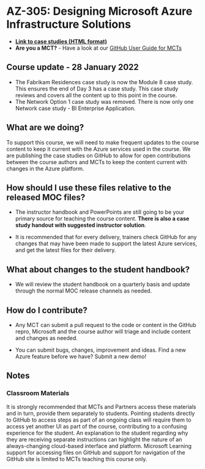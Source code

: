 # AZ-305: Designing Microsoft Azure Infrastructure Solutions

- **[Link to case studies (HTML format)](https://microsoftlearning.github.io/AZ-305-DesigningMicrosoftAzureInfrastructureSolutions/)**
- **Are you a MCT?** - Have a look at our [GitHub User Guide for MCTs](https://microsoftlearning.github.io/MCT-User-Guide/)

## Course update - 28 January 2022

- The Fabrikam Residences case study is now the Module 8 case study. This ensures the end of Day 3 has a case study. This case study reviews and covers all the content up to this point in the course. 
- The Network Option 1 case study was removed. There is now only one Network case study - BI Enterprise Application. 

## What are we doing?

To support this course, we will need to make frequent updates to the course content to keep it current with the Azure services used in the course.  We are publishing the case studies on GitHub to allow for open contributions between the course authors and MCTs to keep the content current with changes in the Azure platform.

## How should I use these files relative to the released MOC files?

- The instructor handbook and PowerPoints are still going to be your primary source for teaching the course content. **There is also a case study handout with suggested instructor solution**. 

- It is recommended that for every delivery, trainers check GitHub for any changes that may have been made to support the latest Azure services, and get the latest files for their delivery.

## What about changes to the student handbook?

- We will review the student handbook on a quarterly basis and update through the normal MOC release channels as needed.

## How do I contribute?

- Any MCT can submit a pull request to the code or content in the GitHub repro, Microsoft and the course author will triage and include content and changes as needed.

- You can submit bugs, changes, improvement and ideas.  Find a new Azure feature before we have?  Submit a new demo!

## Notes

### Classroom Materials

It is strongly recommended that MCTs and Partners access these materials and in turn, provide them separately to students.  Pointing students directly to GitHub to access steps as part of an ongoing class will require them to access yet another UI as part of the course, contributing to a confusing experience for the student. An explanation to the student regarding why they are receiving separate  instructions can highlight the nature of an always-changing cloud-based interface and platform. Microsoft Learning support for accessing files on GitHub and support for navigation of the GitHub site is limited to MCTs teaching this course only.

